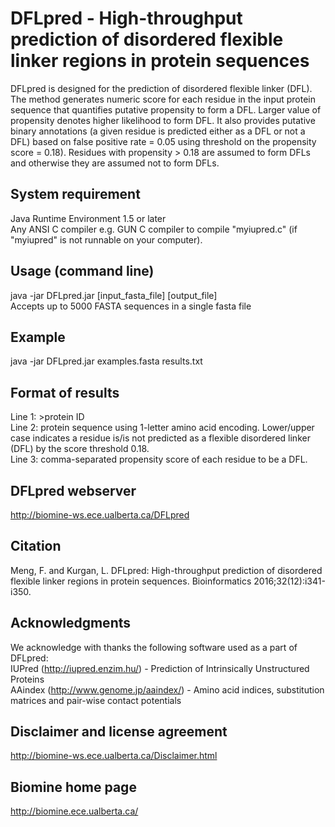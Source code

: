 # DFLpred - High-throughput prediction of disordered flexible linker regions in protein sequences  
DFLpred is designed for the prediction of disordered flexible linker (DFL). The method generates numeric score for each residue in the input protein sequence that quantifies putative propensity to form a DFL. Larger value of propensity denotes higher likelihood to form DFL. It also provides putative binary annotations (a given residue is predicted either as a DFL or not a DFL) based on false positive rate = 0.05 using threshold on the propensity score = 0.18). Residues with propensity > 0.18 are assumed to form DFLs and otherwise they are assumed not to form DFLs.  

## System requirement
Java Runtime Environment 1.5 or later  
Any ANSI C compiler e.g. GUN C compiler to compile "myiupred.c" (if "myiupred" is not runnable on your  computer).

## Usage (command line)
java -jar DFLpred.jar [input_fasta_file] [output_file]  
Accepts up to 5000 FASTA sequences in a single fasta file

## Example
java -jar DFLpred.jar examples.fasta results.txt

## Format of results
Line 1: >protein ID  
Line 2: protein sequence using 1-letter amino acid encoding. Lower/upper case indicates a residue is/is not predicted as a flexible disordered linker (DFL) by the score threshold 0.18.  
Line 3: comma-separated propensity score of each residue to be a DFL.

## DFLpred webserver
http://biomine-ws.ece.ualberta.ca/DFLpred

## Citation
Meng, F. and Kurgan, L. DFLpred: High-throughput prediction of disordered flexible linker regions in protein sequences. Bioinformatics 2016;32(12):i341-i350.

## Acknowledgments
We acknowledge with thanks the following software used as a part of DFLpred:  
IUPred (http://iupred.enzim.hu/) - Prediction of Intrinsically Unstructured Proteins  
AAindex (http://www.genome.jp/aaindex/) - Amino acid indices, substitution matrices and pair-wise contact potentials 

## Disclaimer and license agreement
http://biomine-ws.ece.ualberta.ca/Disclaimer.html

## Biomine home page
http://biomine.ece.ualberta.ca/